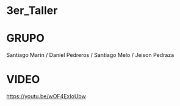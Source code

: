 # 3er_Taller
# GRUPO
Santiago Marin / Daniel Pedreros / Santiago Melo / Jeison Pedraza
# VIDEO
https://youtu.be/wOF4ExIoUbw
